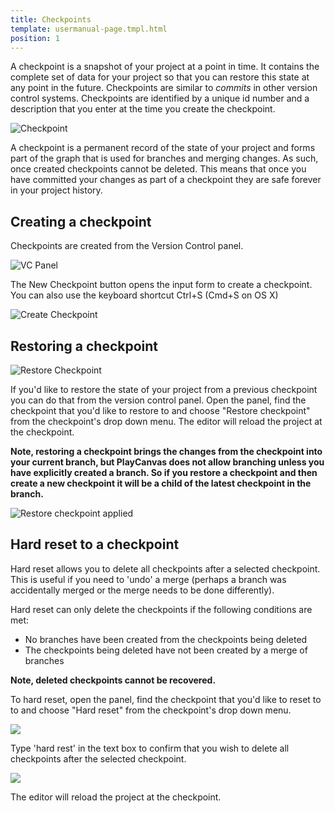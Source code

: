 ```yaml
---
title: Checkpoints
template: usermanual-page.tmpl.html
position: 1
---
```


A checkpoint is a snapshot of your project at a point in time. It contains the complete set of data for your project so that you can restore this state at any point in the future. Checkpoints are similar to *commits* in other version control systems. Checkpoints are identified by a unique id number and a description that you enter at the time you create the checkpoint.

![Checkpoint][1]

A checkpoint is a permanent record of the state of your project and forms part of the graph that is used for branches and merging changes. As such, once created checkpoints cannot be deleted. This means that once you have committed your changes as part of a checkpoint they are safe forever in your project history.

## Creating a checkpoint

Checkpoints are created from the Version Control panel.

![VC Panel][2]

The New Checkpoint button opens the input form to create a checkpoint. You can also use the keyboard shortcut Ctrl+S (Cmd+S on OS X)

![Create Checkpoint][3]

## Restoring a checkpoint

![Restore Checkpoint][4]

If you'd like to restore the state of your project from a previous checkpoint you can do that from the version control panel. Open the panel, find the checkpoint that you'd like to restore to and choose "Restore checkpoint" from the checkpoint's drop down menu. The editor will reload the project at the checkpoint.

**Note, restoring a checkpoint brings the changes from the checkpoint into your current branch, but PlayCanvas does not allow branching unless you have explicitly created a branch. So if you restore a checkpoint and then create a new checkpoint it will be a child of the latest checkpoint in the branch.**

![Restore checkpoint applied][5]

## Hard reset to a checkpoint

Hard reset allows you to delete all checkpoints after a selected checkpoint. This is useful if you need to 'undo' a merge (perhaps a branch was accidentally merged or the merge needs to be done differently).

Hard reset can only delete the checkpoints if the following conditions are met:

- No branches have been created from the checkpoints being deleted
- The checkpoints being deleted have not been created by a merge of branches

**Note, deleted checkpoints cannot be recovered.**

To hard reset, open the panel, find the checkpoint that you'd like to reset to to and choose "Hard reset" from the checkpoint's drop down menu.

![][hard-reset]

Type 'hard rest' in the text box to confirm that you wish to delete all checkpoints after the selected checkpoint.

![][hard-reset-confirm]

The editor will reload the project at the checkpoint.


[1]: /images/user-manual/version-control/checkpoint.jpg
[2]: /images/user-manual/version-control/vc-panel.jpg
[3]: /images/user-manual/version-control/create-checkpoint.jpg
[4]: /images/user-manual/version-control/restore-checkpoint.jpg
[5]: /images/user-manual/version-control/restore-checkpoint-applied.png
[hard-reset-confirm]: /images/user-manual/version-control/hard-reset-confirm.png
[hard-reset]: /images/user-manual/version-control/hard-reset.png